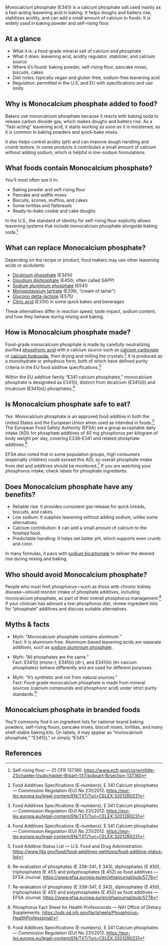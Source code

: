 Monocalcium phosphate (E341i) is a calcium phosphate salt used mainly as a fast-acting leavening acid in baking. It helps doughs and batters rise, stabilizes acidity, and can add a small amount of calcium to foods. It is widely used in baking powder and self-rising flour.

<!--more-->

## At a glance
- What it is: a food-grade mineral salt of calcium and phosphate
- What it does: leavening acid, acidity regulator, stabilizer, and calcium source
- Where it’s found: baking powder, self-rising flour, pancake mixes, biscuits, cakes
- Diet notes: typically vegan and gluten-free; sodium-free leavening acid
- Regulation: permitted in the U.S. and EU with specifications and use limits

## Why is Monocalcium phosphate added to food?
Bakers use monocalcium phosphate because it reacts with baking soda to release carbon dioxide gas, which makes doughs and batters rise. As a “fast-acting” leavening acid, it starts working as soon as it is moistened, so it is common in baking powders and quick-bake mixes.

It also helps control acidity (pH) and can improve dough handling and crumb texture. In some products it contributes a small amount of calcium without adding sodium, which is helpful in low-sodium formulations.

## What foods contain Monocalcium phosphate?
You’ll most often see it in:
- Baking powder and self-rising flour
- Pancake and waffle mixes
- Biscuits, scones, muffins, and cakes
- Some tortillas and flatbreads
- Ready-to-bake cookie and cake doughs

In the U.S., the standard of identity for self-rising flour explicitly allows leavening systems that include monocalcium phosphate alongside baking soda.[^1]

## What can replace Monocalcium phosphate?
Depending on the recipe or product, food makers may use other leavening acids or acidulants:
- [Dicalcium phosphate](/e341ii-dicalcium-phosphate) (E341ii)
- [Disodium diphosphate](/e450i-disodium-diphosphate) (E450i, often called SAPP)
- [Sodium aluminium phosphate](/e541-sodium-aluminium-phosphate) (E541)
- [Monopotassium tartrate](/e336i-monopotassium-tartrate) (E336i, “cream of tartar”)
- [Glucono delta-lactone](/e575-glucono-delta-lactone) (E575)
- [Citric acid](/e330-citric-acid) (E330) in some quick bakes and beverages

These alternatives differ in reaction speed, taste impact, sodium content, and how they behave during mixing and baking.

## How is Monocalcium phosphate made?
Food-grade monocalcium phosphate is made by carefully neutralizing purified [phosphoric acid](/e338-phosphoric-acid) with a calcium source such as [calcium carbonate](/e170i-calcium-carbonate) or [calcium hydroxide](/e526-calcium-hydroxide), then drying and milling the crystals.[^2] It is produced as a monohydrate or anhydrous form, both of which have defined purity criteria in the EU food additive specifications.[^2]

Within the EU additive family “E341 calcium phosphates,” monocalcium phosphate is designated as E341(i), distinct from dicalcium (E341(ii)) and tricalcium (E341(iii)) phosphates.[^2]

## Is Monocalcium phosphate safe to eat?
Yes. Monocalcium phosphate is an approved food additive in both the United States and the European Union when used as intended in foods.[^3] The European Food Safety Authority (EFSA) set a group acceptable daily intake (ADI) for phosphate additives of 40 mg phosphorus per kilogram of body weight per day, covering E338–E341 and related phosphate additives.[^4]

EFSA also noted that in some population groups, high consumers (especially children) could exceed this ADI, so overall phosphate intake from diet and additives should be monitored.[^4] If you are watching your phosphorus intake, check labels for phosphate ingredients.

## Does Monocalcium phosphate have any benefits?
- Reliable rise: It provides consistent gas release for quick breads, biscuits, and cakes.
- Low sodium: It supplies leavening without adding sodium, unlike some alternatives.
- Calcium contribution: It can add a small amount of calcium to the finished food.
- Predictable handling: It helps set batter pH, which supports even crumb and color.

In many formulas, it pairs with [sodium bicarbonate](/e500ii-sodium-bicarbonate) to deliver the desired rise during mixing and baking.

## Who should avoid Monocalcium phosphate?
People who must limit phosphorus—such as those with chronic kidney disease—should monitor intake of phosphate additives, including monocalcium phosphate, as part of their overall phosphorus management.[^5] If your clinician has advised a low-phosphorus diet, review ingredient lists for “phosphate” additives and discuss suitable alternatives.

## Myths & facts
- Myth: “Monocalcium phosphate contains aluminum.”  
  Fact: It is aluminum-free. Aluminum-based leavening acids are separate additives, such as [sodium aluminium phosphate](/e541-sodium-aluminium-phosphate).

- Myth: “All phosphates are the same.”  
  Fact: E341(i) (mono-), E341(ii) (di-), and E341(iii) (tri-calcium phosphates) behave differently and are used for different purposes.

- Myth: “It’s synthetic and not from natural sources.”  
  Fact: Food-grade monocalcium phosphate is made from mineral sources (calcium compounds and phosphoric acid) under strict purity standards.[^2]

## Monocalcium phosphate in branded foods
You’ll commonly find it on ingredient lists for national-brand baking powders, self-rising flours, pancake mixes, biscuit mixes, tortillas, and many shelf-stable baking kits. On labels, it may appear as “monocalcium phosphate,” “E341(i),” or simply “E341i.”

## References
[^1]: Self-rising flour — 21 CFR 137.180. https://www.ecfr.gov/current/title-21/chapter-I/subchapter-B/part-137/subpart-B/section-137.180
[^2]: Food Additives Specifications (E-numbers), E 341 Calcium phosphates — Commission Regulation (EU) No 231/2012. https://eur-lex.europa.eu/legal-content/EN/TXT/?uri=CELEX:32012R0231
[^3]: Food Additive Status List — U.S. Food and Drug Administration. https://www.fda.gov/food/food-additives-petitions/food-additive-status-list
[^4]: Re-evaluation of phosphates (E 338–341, E 343), diphosphates (E 450), triphosphates (E 451) and polyphosphates (E 452) as food additives — EFSA Journal. https://www.efsa.europa.eu/en/efsajournal/pub/5778
[^5]: Phosphorus Fact Sheet for Health Professionals — NIH Office of Dietary Supplements. https://ods.od.nih.gov/factsheets/Phosphorus-HealthProfessional/
